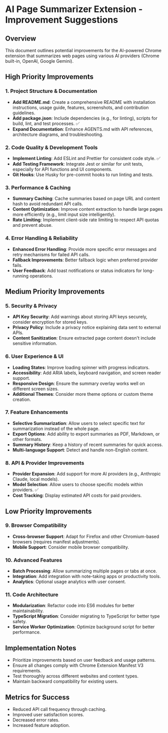 # AI Page Summarizer Extension - Improvement Suggestions

## Overview

This document outlines potential improvements for the AI-powered Chrome extension that summarizes web pages using various AI providers (Chrome built-in, OpenAI, Google Gemini).

## High Priority Improvements

### 1. Project Structure & Documentation

- **Add README.md**: Create a comprehensive README with installation instructions, usage guide, features, screenshots, and contribution guidelines.
- **Add package.json**: Include dependencies (e.g., for linting), scripts for build, lint, and test processes. ✅
- **Expand Documentation**: Enhance AGENTS.md with API references, architecture diagrams, and troubleshooting.

### 2. Code Quality & Development Tools

- **Implement Linting**: Add ESLint and Prettier for consistent code style. ✅
- **Add Testing Framework**: Integrate Jest or similar for unit tests, especially for API functions and UI components.
- **Git Hooks**: Use Husky for pre-commit hooks to run linting and tests.

### 3. Performance & Caching

- **Summary Caching**: Cache summaries based on page URL and content hash to avoid redundant API calls.
- **Content Optimization**: Improve content extraction to handle large pages more efficiently (e.g., limit input size intelligently).
- **Rate Limiting**: Implement client-side rate limiting to respect API quotas and prevent abuse.

### 4. Error Handling & Reliability

- **Enhanced Error Handling**: Provide more specific error messages and retry mechanisms for failed API calls.
- **Fallback Improvements**: Better fallback logic when preferred provider fails.
- **User Feedback**: Add toast notifications or status indicators for long-running operations.

## Medium Priority Improvements

### 5. Security & Privacy

- **API Key Security**: Add warnings about storing API keys securely, consider encryption for stored keys.
- **Privacy Policy**: Include a privacy notice explaining data sent to external APIs.
- **Content Sanitization**: Ensure extracted page content doesn't include sensitive information.

### 6. User Experience & UI

- **Loading States**: Improve loading spinner with progress indicators.
- **Accessibility**: Add ARIA labels, keyboard navigation, and screen reader support.
- **Responsive Design**: Ensure the summary overlay works well on different screen sizes.
- **Additional Themes**: Consider more theme options or custom theme creation.

### 7. Feature Enhancements

- **Selective Summarization**: Allow users to select specific text for summarization instead of the whole page.
- **Export Options**: Add ability to export summaries as PDF, Markdown, or other formats.
- **Summary History**: Keep a history of recent summaries for quick access.
- **Multi-language Support**: Detect and handle non-English content.

### 8. API & Provider Improvements

- **Provider Expansion**: Add support for more AI providers (e.g., Anthropic Claude, local models).
- **Model Selection**: Allow users to choose specific models within providers. ✅
- **Cost Tracking**: Display estimated API costs for paid providers.

## Low Priority Improvements

### 9. Browser Compatibility

- **Cross-browser Support**: Adapt for Firefox and other Chromium-based browsers (requires manifest adjustments).
- **Mobile Support**: Consider mobile browser compatibility.

### 10. Advanced Features

- **Batch Processing**: Allow summarizing multiple pages or tabs at once.
- **Integration**: Add integration with note-taking apps or productivity tools.
- **Analytics**: Optional usage analytics with user consent.

### 11. Code Architecture

- **Modularization**: Refactor code into ES6 modules for better maintainability.
- **TypeScript Migration**: Consider migrating to TypeScript for better type safety.
- **Service Worker Optimization**: Optimize background script for better performance.

## Implementation Notes

- Prioritize improvements based on user feedback and usage patterns.
- Ensure all changes comply with Chrome Extension Manifest V3 requirements.
- Test thoroughly across different websites and content types.
- Maintain backward compatibility for existing users.

## Metrics for Success

- Reduced API call frequency through caching.
- Improved user satisfaction scores.
- Decreased error rates.
- Increased feature adoption.
